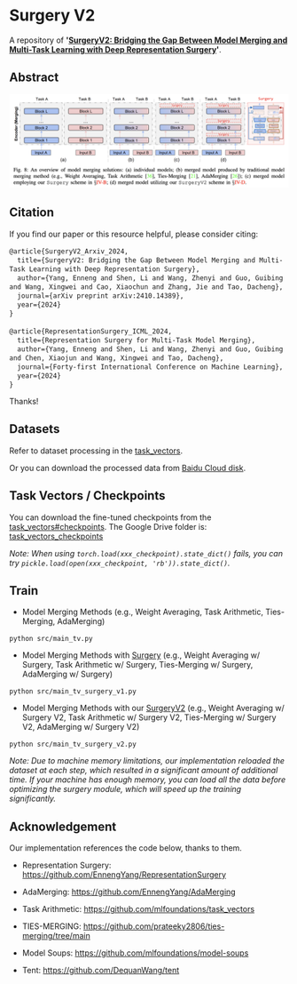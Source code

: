 # Surgery V2
A repository of **'[SurgeryV2: Bridging the Gap Between Model Merging and Multi-Task Learning with Deep Representation Surgery]()'**.


## Abstract
>

<center>
<img src="./surgeryv2.png" alt="Surgery V2" width="800"/>
</center>

## Citation
If you find our paper or this resource helpful, please consider citing:
```
@article{SurgeryV2_Arxiv_2024,
  title={SurgeryV2: Bridging the Gap Between Model Merging and Multi-Task Learning with Deep Representation Surgery},
  author={Yang, Enneng and Shen, Li and Wang, Zhenyi and Guo, Guibing and Wang, Xingwei and Cao, Xiaochun and Zhang, Jie and Tao, Dacheng},
  journal={arXiv preprint arXiv:2410.14389},
  year={2024}
}

@article{RepresentationSurgery_ICML_2024,
  title={Representation Surgery for Multi-Task Model Merging},
  author={Yang, Enneng and Shen, Li and Wang, Zhenyi and Guo, Guibing and Chen, Xiaojun and Wang, Xingwei and Tao, Dacheng},
  journal={Forty-first International Conference on Machine Learning},
  year={2024}
}
```
Thanks!

## Datasets
Refer to dataset processing in the [task_vectors](https://github.com/mlfoundations/task_vectors).

Or you can download the processed data from [Baidu Cloud disk](https://pan.baidu.com/s/1w0Z2UVv3NVmqDhjH8WTOJQ?pwd=kvg6).


## Task Vectors / Checkpoints

You can download the fine-tuned checkpoints from the [task_vectors#checkpoints](https://github.com/mlfoundations/task_vectors#checkpoints).
The Google Drive folder is: [task_vectors_checkpoints](https://drive.google.com/drive/folders/1u_Tva6x0p6oxu5Eo0ZZsf-520Cc_3MKw)


*Note: When using ```torch.load(xxx_checkpoint).state_dict()``` fails, you can try ```pickle.load(open(xxx_checkpoint, 'rb')).state_dict()```.*


## Train

- Model Merging Methods (e.g., Weight Averaging, Task Arithmetic, Ties-Merging, AdaMerging)
```
python src/main_tv.py
```

- Model Merging Methods with [Surgery](https://arxiv.org/pdf/2402.02705) (e.g., Weight Averaging w/ Surgery, Task Arithmetic w/ Surgery, Ties-Merging w/ Surgery, AdaMerging w/ Surgery)

```
python src/main_tv_surgery_v1.py
```

- Model Merging Methods with our [SurgeryV2](https://arxiv.org/pdf/) (e.g., Weight Averaging w/ Surgery V2, Task Arithmetic w/ Surgery V2, Ties-Merging w/ Surgery V2, AdaMerging w/ Surgery V2)
```
python src/main_tv_surgery_v2.py
```

*Note: Due to machine memory limitations, our implementation reloaded the dataset at each step, which resulted in a significant amount of additional time. If your machine has enough memory, you can load all the data before optimizing the surgery module, which will speed up the training significantly.*


## Acknowledgement
Our implementation references the code below, thanks to them.

- Representation Surgery: https://github.com/EnnengYang/RepresentationSurgery

- AdaMerging: https://github.com/EnnengYang/AdaMerging

- Task Arithmetic: https://github.com/mlfoundations/task_vectors

- TIES-MERGING: https://github.com/prateeky2806/ties-merging/tree/main

- Model Soups: https://github.com/mlfoundations/model-soups

- Tent: https://github.com/DequanWang/tent
